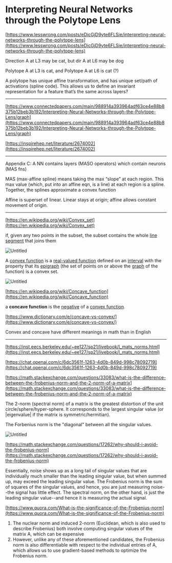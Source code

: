 # Interpreting Neural Networks through the Polytope Lens

[https://www.lesswrong.com/posts/eDicGjD9yte6FLSie/interpreting-neural-networks-through-the-polytope-lens](https://www.lesswrong.com/posts/eDicGjD9yte6FLSie/interpreting-neural-networks-through-the-polytope-lens)

Direction A at L3 may be cat, but dir A at L6 may be dog

Polytope A at L3 is cat, and Polytope A at L6 is cat (?)

A polytope has unique affine transformation, and has unique set/path of activations (spline code). This allows us to define an invariant representation for a feature that’s the same across layers?

---

[https://www.connectedpapers.com/main/988914a393964adf63ce4e88b8375b12beb3b192/Interpreting-Neural-Networks-through-the-Polytope-Lens/graph](https://www.connectedpapers.com/main/988914a393964adf63ce4e88b8375b12beb3b192/Interpreting-Neural-Networks-through-the-Polytope-Lens/graph)

[https://inspirehep.net/literature/2674002](https://inspirehep.net/literature/2674002)

---

Appendix C: A NN contains layers (MASO operators) which contain neurons (MAS fns)

MAS (max-affine spline) means taking the max “slope” at each region. This max value (which, put into an affine eqn, is a line) at each region is a spline. Together, the splines approximate a convex function

Affine is superset of linear. Linear stays at origin; affine allows constant movement of origin.

---

[https://en.wikipedia.org/wiki/Convex_set](https://en.wikipedia.org/wiki/Convex_set)

if, given any two points in the subset, the subset contains the whole [line segment](https://en.wikipedia.org/wiki/Line_segment) that joins them

![Untitled](Interpreting%20Neural%20Networks%20through%20the%20Polytope%20%206cf61aaf87174768951ab45113e25a91/Untitled.png)

A [convex function](https://en.wikipedia.org/wiki/Convex_function) is a [real-valued function](https://en.wikipedia.org/wiki/Real-valued_function) defined on an [interval](https://en.wikipedia.org/wiki/Interval_(mathematics)) with the property that its [epigraph](https://en.wikipedia.org/wiki/Epigraph_(mathematics)) (the set of points on or above the [graph](https://en.wikipedia.org/wiki/Graph_of_a_function) of the function) is a convex set.

![Untitled](Interpreting%20Neural%20Networks%20through%20the%20Polytope%20%206cf61aaf87174768951ab45113e25a91/Untitled%201.png)

[https://en.wikipedia.org/wiki/Concave_function](https://en.wikipedia.org/wiki/Concave_function)

a **concave function** is the [negative](https://en.wikipedia.org/wiki/Additive_inverse) of a [convex function](https://en.wikipedia.org/wiki/Convex_function).

[https://www.dictionary.com/e/concave-vs-convex/](https://www.dictionary.com/e/concave-vs-convex/)

Convex and concave have different meanings in math than in English

---

[https://inst.eecs.berkeley.edu/~ee127/sp21/livebook/l_mats_norms.html](https://inst.eecs.berkeley.edu/~ee127/sp21/livebook/l_mats_norms.html)

[https://chat.openai.com/c/6dc3561f-1263-4d0b-849d-998c78092719](https://chat.openai.com/c/6dc3561f-1263-4d0b-849d-998c78092719)

[https://math.stackexchange.com/questions/33083/what-is-the-difference-between-the-frobenius-norm-and-the-2-norm-of-a-matrix](https://math.stackexchange.com/questions/33083/what-is-the-difference-between-the-frobenius-norm-and-the-2-norm-of-a-matrix)

The 2-norm (spectral norm) of a matrix is the greatest distortion of the unit circle/sphere/hyper-sphere. It corresponds to the largest singular value (or |eigenvalue| if the matrix is symmetric/hermitian).

The Forbenius norm is the "diagonal" between all the singular values.

![Untitled](Interpreting%20Neural%20Networks%20through%20the%20Polytope%20%206cf61aaf87174768951ab45113e25a91/Untitled%202.png)

[https://math.stackexchange.com/questions/17262/why-should-i-avoid-the-frobenius-norm](https://math.stackexchange.com/questions/17262/why-should-i-avoid-the-frobenius-norm)

Essentially, noise shows up as a long tail of singular values that are individually much smaller than the leading singular value, but when summed up, may exceed the leading singular value. The Frobenius norm is the sum of squares of the singular values, and hence, you are just measuring noise--the signal has little effect. The spectral norm, on the other hand, is just the leading singular value--and hence it is measuring the actual signal.

[https://www.quora.com/What-is-the-significance-of-the-Frobenius-norm](https://www.quora.com/What-is-the-significance-of-the-Frobenius-norm)

1. The nuclear norm and induced 2-norm (Euclidean, which is also used to describe Frobenius) both involve computing singular values of the matrix A, which can be expensive
2. However, unlike any of these aforementioned candidates, the Frobenius norm is also differentiable with respect to the individual entries of A, which allows us to use gradient-based methods to optimize the Frobenius norm.